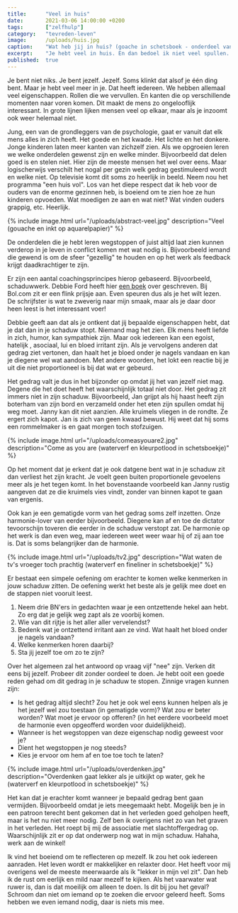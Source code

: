 ```yaml
---
title:      "Veel in huis"
date:       2021-03-06 14:00:00 +0200
tags:       ["zelfhulp"]
category:   "tevreden-leven"
image:      /uploads/huis.jpg
caption:    "Wat heb jij in huis? (goache in schetsboek - onderdeel van cursus van Maru Godas)"
excerpt:    "Je hebt veel in huis. En dan bedoel ik niet veel spullen. Dat zal vast ook. Nee, figuurlijk natuurlijk. We hebben allerlei kanten in ons, die op verschillende momenten naar voren komen. Ontdekken welke kanten jij prominent in 'the picture' zet en welke niet is boeiend. En je komt er daardoor ook achter waarom je bepaald gedrag van anderen totaal niet kan verdragen. Dit weten maakt je verdraagzaamheid in één klap groter, zonder dat je er verder iets hoeft te doen. "
published:  true
---
```

Je bent niet niks. Je bent jezelf. Jezelf. Soms klinkt dat alsof je één ding bent. Maar je hebt veel meer in je. Dat heeft iedereen. We hebben allemaal veel eigenschappen. Rollen die we vervullen. En kanten die op verschillende momenten naar voren komen. Dit maakt de mens zo ongelooflijk interessant. In grote lijnen lijken mensen veel op elkaar, maar als je inzoomt ook weer helemaal niet.

Jung, een van de grondleggers van de psychologie, gaat er vanuit dat elk mens alles in zich heeft. Het goede en het kwade. Het lichte en het donkere. Jonge kinderen laten meer kanten van zichzelf zien. Als we opgroeien leren we welke onderdelen gewenst zijn en welke minder. Bijvoorbeeld dat delen goed is en stelen niet. Hier zijn de meeste mensen het wel over eens. Maar logischerwijs verschilt het nogal per gezin welk gedrag gestimuleerd wordt en welke niet. Op televisie komt dit soms zo heerlijk in beeld. Neem nou het programma "een huis vol". Los van het diepe respect dat ik heb voor de ouders van de enorme gezinnen heb, is boeiend om te zien hoe ze hun kinderen opvoeden. Wat moedigen ze aan en wat niet? Wat vinden ouders grappig, etc. Heerlijk.

{% include image.html url="/uploads/abstract-veel.jpg" description="Veel (gouache en inkt op aquarelpapier)" %}

De onderdelen die je hebt leren wegstoppen of juist altijd laat zien kunnen verderop in je leven in conflict komen met wat nodig is. Bijvoorbeeld iemand die gewend is om de sfeer "gezellig" te houden en op het werk als feedback krijgt daadkrachtiger te zijn.

Er zijn een aantal coachingsprincipes hierop gebaseerd. Bijvoorbeeld, schaduwwerk. Debbie Ford heeft hier [een boek](https://www.bol.com/nl/f/licht-op-de-schaduw/30086531/) over geschreven. Bij Bol.com zit er een flink prijsje aan. Even speuren dus als je het wilt lezen. De schrijfster is wat te zweverig naar mijn smaak, maar als je daar door heen leest is het interessant voer!

Debbie geeft aan dat als je ontkent dat jij bepaalde eigenschappen hebt, dat je dat dan in je schaduw stopt. Niemand mag het zien. Elk mens heeft liefde in zich, humor, kan sympathiek zijn. Maar ook iedereen kan een egoist, hatelijk , asociaal, lui en bloed irritant zijn. Als je vervolgens anderen dat gedrag ziet vertonen, dan haalt het je bloed onder je nagels vandaan en kan je diegene wel wat aandoen. Met andere woorden, het lokt een reactie bij je uit die niet proportioneel is bij dat wat er gebeurd.

Het gedrag valt je dus in het bijzonder op omdat jij het van jezelf niet mag. Degene die het doet heeft het waarschijnlijk totaal niet door. Het gedrag zit immers niet in zijn schaduw. Bijvoorbeeld, Jan grijpt als hij haast heeft zijn boterham van zijn bord en verzameld onder het eten zijn spullen omdat hij weg moet. Janny kan dit niet aanzien. Alle kruimels vliegen in de rondte. Ze ergert zich kapot. Jan is zich van geen kwaad bewust. Hij weet dat hij soms een rommelmaker is en gaat morgen toch stofzuigen.

{% include image.html url="/uploads/comeasyouare2.jpg" description="Come as you are (waterverf en kleurpotlood in schetsboekje)" %}

Op het moment dat je erkent dat je ook datgene bent wat in je schaduw zit dan verliest het zijn kracht. Je voelt geen buiten proportionele gevoelens meer als je het tegen komt. In het bovenstaande voorbeeld kan Janny rustig aangeven dat ze die kruimels vies vindt, zonder van binnen kapot te gaan van ergenis.

Ook kan je een gematigde vorm van het gedrag soms zelf inzetten. Onze harmonie-lover van eerder bijvoorbeeld. Diegene kan af en toe de dictator tevoorschijn toveren die eerder in de schaduw verstopt zat. De harmonie op het werk is dan even weg, maar iedereen weet weer waar hij of zij aan toe is. Dat is soms belangrijker dan de harmonie.

{% include image.html url="/uploads/tv2.jpg" description="Wat waten de tv's vroeger toch prachtig (waterverf en fineliner in schetsboekje)" %}

Er bestaat een simpele oefening om erachter te komen welke kenmerken in jouw schaduw zitten. De oefening werkt het beste als je gelijk mee doet en de stappen niet vooruit leest.

1. Neem drie BN'ers in gedachten waar je een ontzettende hekel aan hebt. Zo erg dat je gelijk weg zapt als ze voorbij komen.
2. Wie van dit rijtje is het aller aller vervelendst?
3. Bedenk wat je ontzettend irritant aan ze vind. Wat haalt het bloed onder je nagels vandaan?
4. Welke kenmerken horen daarbij?
5. Sta jij jezelf toe om zo te zijn?

Over het algemeen zal het antwoord op vraag vijf "nee" zijn. Verken dit eens bij jezelf. Probeer dit zonder oordeel te doen. Je hebt ooit een goede reden gehad om dit gedrag in je schaduw te stopen. Zinnige vragen kunnen zijn:

* Is het gedrag altijd slecht? Zou het je ook wel eens kunnen helpen als je het jezelf wel zou toestaan (in gematigde vorm)? Wat zou er beter worden? Wat moet je ervoor op offeren? (in het eerdere voorbeeld moet de harmonie even opgeofferd worden voor duidelijkheid).
* Wanneer is het wegstoppen van deze eigenschap nodig geweest voor je?
* Dient het wegstoppen je nog steeds?
* Kies je ervoor om hem af en toe toe toch te laten?


{% include image.html url="/uploads/overdenken.jpg" description="Overdenken gaat lekker als je uitkijkt op water, gek he (waterverf en kleurpotlood in schetsboekje)" %}

Het kan dat je erachter komt wanneer je bepaald gedrag bent gaan vermijden. Bijvoorbeeld omdat je iets meegemaakt hebt. Mogelijk ben je in een patroon terecht bent gekomen dat in het verleden goed geholpen heeft, maar is het nu niet meer nodig. Zelf ben ik overigens niet zo van het graven in het verleden. Het roept bij mij de associatie met slachtoffergedrag op. Waarschijnlijk zit er op dat onderwerp nog wat in mijn schaduw. Hahaha, werk aan de winkel!

Ik vind het boeiend om te reflecteren op mezelf. Ik zou het ook iedereen aanraden. Het leven wordt er makkelijker en relaxter door. Het heeft voor mij overigens wel de meeste meerwaarde als ik "lekker in mijn vel zit". Dan heb ik de rust om eerlijk en mild naar mezelf te kijken. Als het vaarwater wat ruwer is, dan is dat moeilijk om alleen te doen. Is dit bij jou het geval? Schroom dan niet om iemand op te zoeken die ervoor geleerd heeft. Soms hebben we even iemand nodig, daar is niets mis mee.
